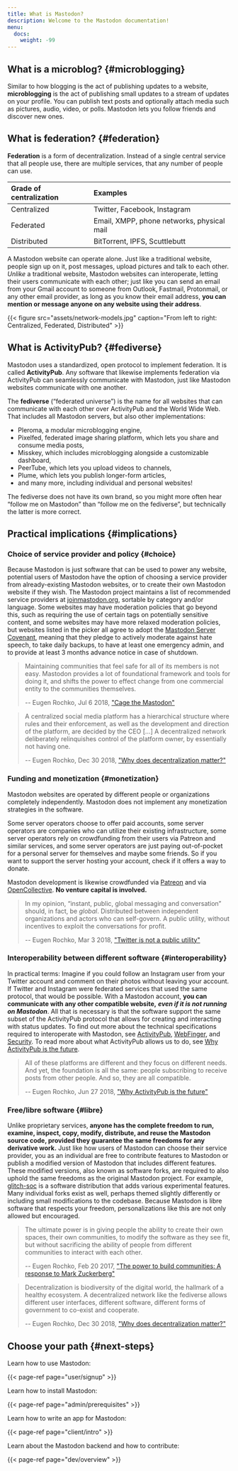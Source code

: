 ```yaml
---
title: What is Mastodon?
description: Welcome to the Mastodon documentation!
menu:
  docs:
    weight: -99
---
```


## What is a microblog? {#microblogging}

Similar to how blogging is the act of publishing updates to a website, **microblogging** is the act of publishing small updates to a stream of updates on your profile. You can publish text posts and optionally attach media such as pictures, audio, video, or polls. Mastodon lets you follow friends and discover new ones.

## What is federation? {#federation}

**Federation** is a form of decentralization. Instead of a single central service that all people use, there are multiple services, that any number of people can use.

| Grade of centralization | Examples |
| :--- | :--- |
| Centralized | Twitter, Facebook, Instagram |
| Federated | Email, XMPP, phone networks, physical mail |
| Distributed | BitTorrent, IPFS, Scuttlebutt |

A Mastodon website can operate alone. Just like a traditional website, people sign up on it, post messages, upload pictures and talk to each other. _Unlike_ a traditional website, Mastodon websites can interoperate, letting their users communicate with each other; just like you can send an email from your Gmail account to someone from Outlook, Fastmail, Protonmail, or any other email provider, as long as you know their email address, **you can mention or message anyone on any website using their address**.

{{< figure src="assets/network-models.jpg" caption="From left to right: Centralized, Federated, Distributed" >}}



## What is ActivityPub? {#fediverse}

Mastodon uses a standardized, open protocol to implement federation. It is called **ActivityPub**. Any software that likewise implements federation via ActivityPub can seamlessly communicate with Mastodon, just like Mastodon websites communicate with one another.

The **fediverse** (“federated universe”) is the name for all websites that can communicate with each other over ActivityPub and the World Wide Web. That includes all Mastodon servers, but also other implementations:

* Pleroma, a modular microblogging engine,
* Pixelfed, federated image sharing platform, which lets you share and consume media posts,
* Misskey, which includes microblogging alongside a customizable dashboard,
* PeerTube, which lets you upload videos to channels,
* Plume, which lets you publish longer-form articles,
* and many more, including individual and personal websites!

The fediverse does not have its own brand, so you might more often hear “follow me on Mastodon” than “follow me on the fediverse”, but technically the latter is more correct.

## Practical implications {#implications}

### Choice of service provider and policy {#choice}

Because Mastodon is just software that can be used to power any website, potential users of Mastodon have the option of choosing a service provider from already-existing Mastodon websites, or to create their own Mastodon website if they wish. The Mastodon project maintains a list of recommended service providers at [joinmastodon.org](https://joinmastodon.org), sortable by category and/or language. Some websites may have moderation policies that go beyond this, such as requiring the use of certain tags on potentially sensitive content, and some websites may have more relaxed moderation policies, but websites listed in the picker all agree to adopt the [Mastodon Server Covenant](https://joinmastodon.org/covenant), meaning that they pledge to actively moderate against hate speech, to take daily backups, to have at least one emergency admin, and to provide at least 3 months advance notice in case of shutdown.

> Maintaining communities that feel safe for all of its members is not easy. Mastodon provides a lot of foundational framework and tools for doing it, and shifts the power to effect change from one commercial entity to the communities themselves.
>
> -- Eugen Rochko, Jul 6 2018, ["Cage the Mastodon"](https://blog.joinmastodon.org/2018/07/cage-the-mastodon/)

> A centralized social media platform has a hierarchical structure where rules and their enforcement, as well as the development and direction of the platform, are decided by the CEO [...] A decentralized network deliberately relinquishes control of the platform owner, by essentially not having one.
>
> -- Eugen Rochko, Dec 30 2018, ["Why does decentralization matter?"](https://blog.joinmastodon.org/2018/12/why-does-decentralization-matter/)

### Funding and monetization {#monetization}

Mastodon websites are operated by different people or organizations completely independently. Mastodon does not implement any monetization strategies in the software.

Some server operators choose to offer paid accounts, some server operators are companies who can utilize their existing infrastructure, some server operators rely on crowdfunding from their users via Patreon and similar services, and some server operators are just paying out-of-pocket for a personal server for themselves and maybe some friends. So if you want to support the server hosting your account, check if it offers a way to donate.

Mastodon development is likewise crowdfunded via [Patreon](https://patreon.com/mastodon) and via [OpenCollective](https://opencollective.com/mastodon). **No venture capital is involved.**

> In my opinion, “instant, public, global messaging and conversation” should, in fact, be _global_. Distributed between independent organizations and actors who can self-govern. A public utility, without incentives to exploit the conversations for profit.
>
> -- Eugen Rochko, Mar 3 2018, ["Twitter is not a public utility"](https://blog.joinmastodon.org/2018/03/twitter-is-not-a-public-utility/)

### Interoperability between different software {#interoperability}

In practical terms: Imagine if you could follow an Instagram user from your Twitter account and comment on their photos without leaving your account. If Twitter and Instagram were federated services that used the same protocol, that would be possible. With a Mastodon account, **you can communicate with any other compatible website,** _**even if it is not running on Mastodon**_. All that is necessary is that the software support the same subset of the ActivityPub protocol that allows for creating and interacting with status updates. To find out more about the technical specifications required to interoperate with Mastodon, see [ActivityPub](spec/activitypub), [WebFinger](spec/webfinger), and [Security](spec/security). To read more about what ActivityPub allows us to do, see [Why ActivityPub is the future](https://blog.joinmastodon.org/2018/06/why-activitypub-is-the-future/).

> All of these platforms are different and they focus on different needs. And yet, the foundation is all the same: people subscribing to receive posts from other people. And so, they are all compatible.
>
> -- Eugen Rochko, Jun 27 2018, ["Why ActivityPub is the future"](https://blog.joinmastodon.org/2018/06/why-activitypub-is-the-future/)

### Free/libre software {#libre}

Unlike proprietary services, **anyone has the complete freedom to run, examine, inspect, copy, modify, distribute, and reuse the Mastodon source code, provided they guarantee the same freedoms for any derivative work.** Just like how users of Mastodon can choose their service provider, you as an individual are free to contribute features to Mastodon or publish a modified version of Mastodon that includes different features. These modified versions, also known as software forks, are required to also uphold the same freedoms as the original Mastodon project. For example, [glitch-soc](https://glitch-soc.github.io/docs/) is a software distribution that adds various experimental features. Many individual forks exist as well, perhaps themed slightly differently or including small modifications to the codebase. Because Mastodon is libre software that respects your freedom, personalizations like this are not only allowed but encouraged.

> The ultimate power is in giving people the ability to create their own spaces, their own communities, to modify the software as they see fit, but without sacrificing the ability of people from different communities to interact with each other.
>
> -- Eugen Rochko, Feb 20 2017, ["The power to build communities: A response to Mark Zuckerberg"](https://blog.joinmastodon.org/2017/02/the-power-to-build-communities/)

> Decentralization is biodiversity of the digital world, the hallmark of a healthy ecosystem. A decentralized network like the fediverse allows different user interfaces, different software, different forms of government to co-exist and cooperate.
>
> -- Eugen Rochko, Dec 30 2018, ["Why does decentralization matter?"](https://blog.joinmastodon.org/2018/12/why-does-decentralization-matter/)

## Choose your path {#next-steps}

Learn how to use Mastodon:

{{< page-ref page="user/signup" >}}

Learn how to install Mastodon:

{{< page-ref page="admin/prerequisites" >}}

Learn how to write an app for Mastodon:

{{< page-ref page="client/intro" >}}

Learn about the Mastodon backend and how to contribute:

{{< page-ref page="dev/overview" >}}
